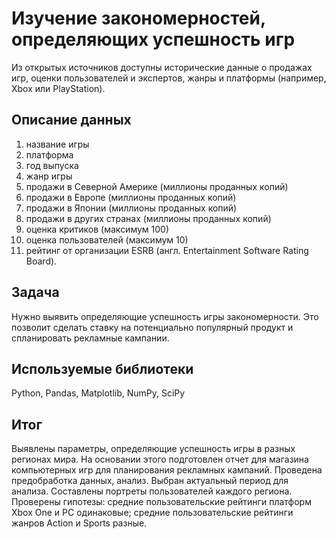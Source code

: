 # Изучение закономерностей, определяющих успешность игр 

Из открытых источников доступны исторические данные о продажах игр, оценки пользователей и экспертов, жанры и платформы (например, Xbox или PlayStation). 

## Описание данных
1.  название игры
2.  платформа
3.  год выпуска
4.  жанр игры
5.  продажи в Северной Америке (миллионы проданных копий)
6.  продажи в Европе (миллионы проданных копий)
7.  продажи в Японии (миллионы проданных копий)
8.  продажи в других странах (миллионы проданных копий)
9.  оценка критиков (максимум 100)
10. оценка пользователей (максимум 10)
11. рейтинг от организации ESRB (англ. Entertainment Software Rating Board). 

## Задача
Нужно выявить определяющие успешность игры закономерности. Это позволит сделать ставку на потенциально популярный продукт и спланировать рекламные кампании. 

## Используемые библиотеки
Python, Pandas, Matplotlib, NumPy, SciPy

## Итог
Выявлены параметры, определяющие успешность игры в разных регионах мира. На основании этого подготовлен отчет для магазина компьютерных игр для планирования рекламных кампаний. Проведена предобработка данных, анализ. Выбран актуальный период для анализа. Составлены портреты пользователей каждого региона. Проверены гипотезы: средние пользовательские рейтинги платформ Xbox One и PC одинаковые; средние пользовательские рейтинги жанров Action и Sports разные. 
